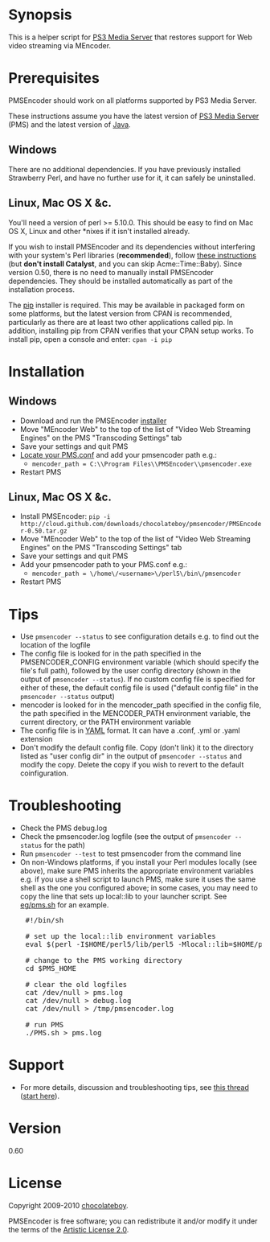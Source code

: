 # Synopsis

This is a helper script for [PS3 Media Server](http://code.google.com/p/ps3mediaserver/) that restores support for Web video streaming via MEncoder.

# Prerequisites

PMSEncoder should work on all platforms supported by PS3 Media Server.

These instructions assume you have the latest version of [PS3 Media Server](http://ps3mediaserver.org/forum/viewtopic.php?f=2&t=3217) (PMS) and the latest version of [Java](http://www.java.com/en/download/index.jsp).

## Windows

There are no additional dependencies. If you have previously installed Strawberry Perl, and have no further use for it, it can safely be uninstalled.

## Linux, Mac OS X &c.

You'll need a version of perl >= 5.10.0. This should be easy to find on Mac OS X, Linux and other *nixes if it isn't installed already.

If you wish to install PMSEncoder and its dependencies without interfering with your system's Perl libraries (**recommended**), follow [these instructions](http://perl.jonallen.info/writing/articles/install-perl-modules-without-root) (but **don't install Catalyst**, and you can skip Acme::Time::Baby). Since version 0.50, there is no need to manually install PMSEncoder dependencies. They should be installed automatically as part of the installation process.

The [pip](http://search.cpan.org/perldoc?pip) installer is required. This may be available in packaged form on some platforms, but the latest version from CPAN is recommended, particularly as there are at least two other applications called pip. In addition, installing pip from CPAN verifies that your CPAN setup works. To install pip, open a console and enter: `cpan -i pip`

# Installation

## Windows

* Download and run the PMSEncoder [installer](http://cloud.github.com/downloads/chocolateboy/pmsencoder/PMSEncoder-0.50.exe)
* Move "MEncoder Web" to the top of the list of "Video Web Streaming Engines" on the PMS "Transcoding Settings" tab
* Save your settings and quit PMS
* [Locate your PMS.conf](http://ps3mediaserver.org/forum/viewtopic.php?f=2&t=5301) and add your pmsencoder path e.g.:
  * `mencoder_path = C:\\Program Files\\PMSEncoder\\pmsencoder.exe`
* Restart PMS

## Linux, Mac OS X &c.

* Install PMSEncoder: `pip -i http://cloud.github.com/downloads/chocolateboy/pmsencoder/PMSEncoder-0.50.tar.gz`
* Move "MEncoder Web" to the top of the list of "Video Web Streaming Engines" on the PMS "Transcoding Settings" tab
* Save your settings and quit PMS
* Add your pmsencoder path to your PMS.conf e.g.:
  * `mencoder_path = \/home\/<username>\/perl5\/bin\/pmsencoder`
* Restart PMS

# Tips
* Use `pmsencoder --status` to see configuration details e.g. to find out the location of the logfile
* The config file is looked for in the path specified in the PMSENCODER_CONFIG environment variable (which should specify the file's full path), followed by the user config directory (shown in the output of `pmsencoder --status`). If no custom config file is specified for either of these, the default config file is used ("default config file" in the `pmsencoder --status` output)
* mencoder is looked for in the mencoder_path specified in the config file, the path specified in the MENCODER_PATH environment variable, the current directory, or the PATH environment variable
* The config file is in [YAML](http://en.wikipedia.org/wiki/YAML) format. It can have a .conf, .yml or .yaml extension
* Don't modify the default config file. Copy (don't link) it to the directory listed as "user config dir" in the output of `pmsencoder --status` and modify the copy. Delete the copy if you wish to revert to the default coinfiguration.

# Troubleshooting
* Check the PMS debug.log
* Check the pmsencoder.log logfile (see the output of `pmsencoder --status` for the path)
* Run `pmsencoder --test` to test pmsencoder from the command line
* On non-Windows platforms, if you install your Perl modules locally (see above), make sure PMS inherits the appropriate environment variables e.g. if you use a shell script to launch PMS, make sure it uses the same shell as the one you configured above; in some cases, you may need to copy the line that sets up local::lib to your launcher script. See [eg/pms.sh](http://github.com/chocolateboy/ps3mencoder/tree/master/eg/pms) for an example.

<pre>
    #!/bin/sh
    
    # set up the local::lib environment variables
    eval $(perl -I$HOME/perl5/lib/perl5 -Mlocal::lib=$HOME/perl5)
    
    # change to the PMS working directory
    cd $PMS_HOME

    # clear the old logfiles
    cat /dev/null > pms.log
    cat /dev/null > debug.log
    cat /dev/null > /tmp/pmsencoder.log

    # run PMS
    ./PMS.sh > pms.log
</pre>

# Support

* For more details, discussion and troubleshooting tips, see [this thread](http://ps3mediaserver.org/forum/viewtopic.php?f=6&t=5002) ([start here](http://ps3mediaserver.org/forum/viewtopic.php?f=6&t=5002#p22479)).

# Version

0.60

# License

Copyright 2009-2010 [chocolateboy](mailto:chocolate@cpan.org).

PMSEncoder is free software; you can redistribute it and/or modify it under the terms of the [Artistic License 2.0](http://www.opensource.org/licenses/artistic-license-2.0.php).
